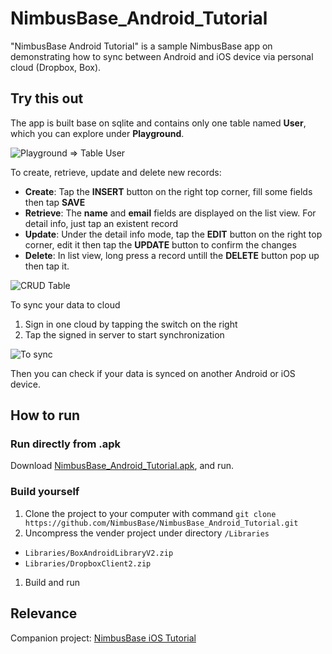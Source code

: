 NimbusBase_Android_Tutorial
===========================

"NimbusBase Android Tutorial" is a sample NimbusBase app on demonstrating how to sync between Android and iOS device via personal cloud (Dropbox, Box).

## Try this out

The app is built base on sqlite and contains only one table named **User**, which you can explore under **Playground**.

![Playground => Table User](https://)

To create, retrieve, update and delete new records:
+ **Create**: Tap the **INSERT** button on the right top corner, fill some fields then tap **SAVE**
+ **Retrieve**: The **name** and **email** fields are displayed on the list view. For detail info, just tap an existent record
+ **Update**: Under the detail info mode, tap the **EDIT** button on the right top corner, edit it then tap the **UPDATE** button to confirm the changes
+ **Delete**: In list view, long press a record untill the **DELETE** button pop up then tap it.

![CRUD Table](https://)

To sync your data to cloud

1. Sign in one cloud by tapping the switch on the right
1. Tap the signed in server to start synchronization

![To sync](https://)

Then you can check if your data is synced on another Android or iOS device.

## How to run

### Run directly from .apk

Download [NimbusBase_Android_Tutorial.apk](http://nimbusbase.com/download/NimbusBase_Android_Tutorial.apk), and run.

### Build yourself

1. Clone the project to your computer with command `git clone https://github.com/NimbusBase/NimbusBase_Android_Tutorial.git`
1. Uncompress the vender project under directory `/Libraries`
  + `Libraries/BoxAndroidLibraryV2.zip`
  + `Libraries/DropboxClient2.zip`
1. Build and run

## Relevance

Companion project: [NimbusBase iOS Tutorial](https://github.com/NimbusBase/NimbusBase_iOS) 
